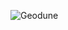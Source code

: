 
![Geodune]([[https://i.ibb.co/yYc81zW/Riot.png](https://www.vreepn.net/gallery_gen/7f2e89c45b3e422c446193df6385f393_fit.png)](https://www.vreepn.net/gallery_gen/7f2e89c45b3e422c446193df6385f393_fit.png))

